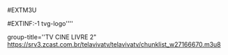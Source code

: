 #EXTM3U 

#EXTINF:-1 tvg-logo''''

group-title=''TV CINE LIVRE 2"
https://srv3.zcast.com.br/telavivatv/telavivatv/chunklist_w27166670.m3u8
